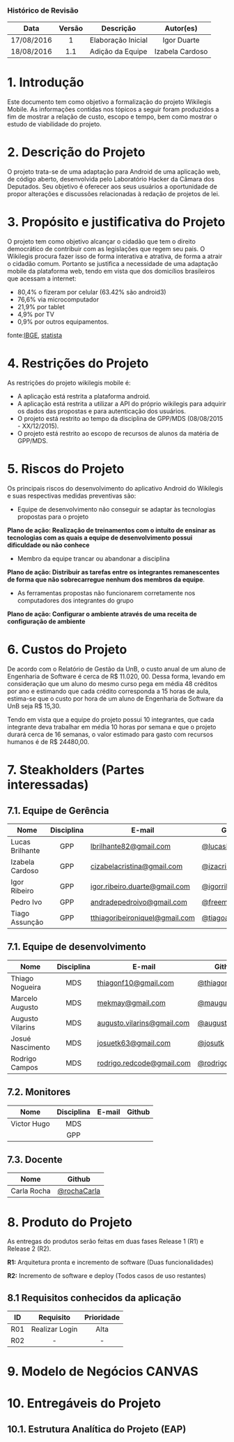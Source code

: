 ### Histórico de Revisão

| Data | Versão | Descrição | Autor(es) |
| :---: | :---: | --- | :---: |
| 17/08/2016 | 1 | Elaboração Inicial | Igor Duarte |
| 18/08/2016 | 1.1 | Adição da Equipe | Izabela Cardoso |

# 1. Introdução

Este documento tem como objetivo a formalização do projeto Wikilegis Mobile. As informações contidas nos tópicos a seguir foram produzidos a fim de mostrar a relação de custo, escopo e tempo, bem como mostrar o estudo de viabilidade do projeto.

# 2. Descrição do Projeto

O projeto trata-se de uma adaptação para Android de uma aplicação web, de código aberto, desenvolvida pelo Laboratório Hacker da Câmara dos Deputados. Seu objetivo é oferecer aos seus usuários a oportunidade de propor alterações e discussões relacionadas à redação de projetos de lei.

# 3. Propósito e justificativa do Projeto

O projeto tem como objetivo alcançar o cidadão que tem o direito democrático de contribuir com as legislações que regem seu pais. O Wikilegis procura fazer isso de forma interativa e atrativa, de forma a atrair o cidadão comum. Portanto se justifica a necessidade de uma adaptação mobile da plataforma web, tendo em vista que dos domicílios brasileiros que acessam a internet:
* 80,4% o fizeram por celular (63.42% são android3)
* 76,6% via microcomputador
* 21,9% por tablet
* 4,9% por TV 
* 0,9% por outros equipamentos.

fonte:[IBGE](http://saladeimprensa.ibge.gov.br/noticias?view=noticia&id=1&busca=1&idnoticia=3133), [statista](http://www.statista.com/statistics/262167/market-share-held-by-mobile-operating-systems-in-brazil/)

# 4. Restrições do Projeto

As restrições do projeto wikilegis mobile é:
* A aplicação está restrita a plataforma android.
* A aplicação está restrita a utilizar a API do próprio wikilegis para adquirir os dados das propostas e para autenticação dos usuários.
* O projeto está restrito ao tempo da disciplina de GPP/MDS (08/08/2015 - XX/12/2015).
* O projeto está restrito ao escopo de recursos de alunos da matéria de GPP/MDS.

# 5. Riscos do Projeto

Os principais riscos do desenvolvimento do aplicativo Android do Wikilegis e suas respectivas medidas 
preventivas são:

* Equipe de desenvolvimento não conseguir se adaptar às tecnologias propostas para o projeto

**Plano de ação: Realização de treinamentos com o intuito de ensinar as tecnologias com as quais a equipe de desenvolvimento possui dificuldade ou não conhece**


* Membro da equipe trancar ou abandonar a disciplina

**Plano de ação: Distribuir as tarefas entre os integrantes remanescentes de forma que não sobrecarregue nenhum dos membros da equipe**.

* As ferramentas propostas não funcionarem corretamente nos computadores dos integrantes do grupo

**Plano de ação: Configurar o ambiente através de uma receita de configuração de ambiente**


# 6. Custos do Projeto

De acordo com o Relatório de Gestão da UnB, o custo anual de um aluno de Engenharia de Software é cerca de R$ 11.020, 00. Dessa forma, levando em consideração que um aluno do mesmo curso pega em média 48 créditos por ano e estimando que cada crédito corresponda a 15 horas de aula, estima-se que o custo por hora de um aluno de Engenharia de Software da UnB seja R$ 15,30.

Tendo em vista que a equipe do projeto possui 10 integrantes, que cada integrante deva trabalhar em média 10 horas por semana e que o projeto durará cerca de 16 semanas, o valor estimado para gasto com recursos humanos é de R$ 24480,00.


# 7. Steakholders (Partes interessadas)

## 7.1. Equipe de Gerência

| Nome                  | Disciplina | E-mail                     | Github              |
|-----------------------|:----------:|----------------------------|---------------------|
| Lucas Brilhante           | GPP        | lbrilhante82@gmail.com  | [@lucasBrilhante](https://github.com/lucasBrilhante)     |
| Izabela Cardoso         | GPP        | cizabelacristina@gmail.com   | [@izacristina](https://github.com/izacristina)     |
| Igor Ribeiro       | GPP        | igor.ribeiro.duarte@gmail.com | [@igorribeiroduarte](https://github.com/igorribeiroduarte) |
| Pedro Ivo        | GPP        | andradepedroivo@gmail.com | [@freemanpivo](https://github.com/freemanpivo)  |
| Tiago Assunção      | GPP        | tthiagoribeironiquel@gmail.com | [@tiagoassuncao](https://github.com/tiagoassuncao)|

## 7.1. Equipe de desenvolvimento

| Nome                  | Disciplina | E-mail                     | Github              |
|-----------------------|:----------:|----------------------------|---------------------|
| Thiago Nogueira        | MDS        | thiagonf10@gmail.com | [@thiagonf](https://github.com/thiagonf)   |
| Marcelo Augusto  | MDS        | mekmay@gmail.com | [@maugustoo](https://github.com/maugustoo)                   |
| Augusto Vilarins | MDS        | augusto.vilarins@gmail.com | [@augustovilarins](https://github.com/augustovilarins)   |
| Josué Nascimento    | MDS      | josuetk63@gmail.com | [@josutk](https://github.com/josutk) | 
| Rodrigo Campos    | MDS      | rodrigo.redcode@gmail.com | [@rodrigocam](https://github.com/rodrigocam) | 

## 7.2. Monitores

| Nome                  | Disciplina | E-mail                     | Github              |
|-----------------------|:----------:|----------------------------|---------------------|
| Victor Hugo       | MDS        |  |  |
||GPP||

## 7.3. Docente

| Nome                  | Github     |
|-----------------------|:----------:|
| Carla Rocha          | [@rochaCarla](https://github.com/RochaCarla) |

# 8. Produto do Projeto

As entregas do produtos serão feitas em duas fases Release 1 (R1) e Release 2 (R2).

**R1:** Arquitetura pronta e incremento de software (Duas funcionalidades)

**R2:** Incremento de software e deploy (Todos casos de uso restantes)

## 8.1 Requisitos conhecidos da aplicação

|ID|Requisito|Prioridade|
|:--:|:--:|:--:|
|R01|Realizar Login|Alta|
|R02|-|-|

# 9. Modelo de Negócios CANVAS

# 10. Entregáveis do Projeto

## 10.1. Estrutura Analítica do Projeto (EAP)